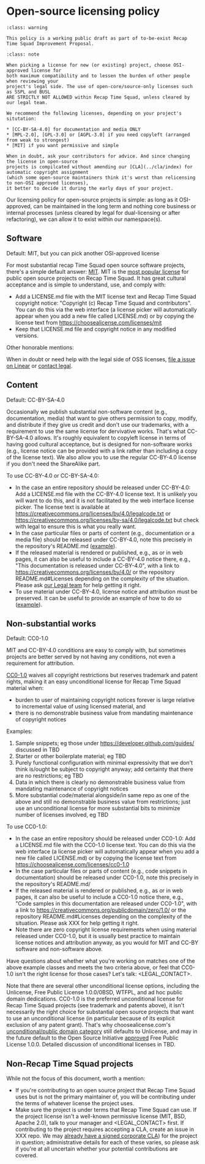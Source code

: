 # Open-source licensing policy

```{admonition} Policy being developed in the public
:class: warning

This policy is a working public draft as part of to-be-exist Recap Time Squad Improvement Proposal.
```

```{admonition} Too Long; Didn't Read
:class: note

When picking a license for new (or existing) project, choose OSI-approved license for
both maximum compatibility and to lessen the burden of other people when reviewing your
project's legal side. The use of open-core/source-only licenses such as SSPL and BUSL
ARE STRICTLY NOT ALLOWED within Recap Time Squad, unless cleared by our legal team.

We recommend the following licenses, depending on your project's situtation:

* [CC-BY-SA-4.0] for documentation and media ONLY
* [MPL-2.0], [GPL-3.0] or [AGPL-3.0] if you need copyleft (arranged from weak to strongest)
* [MIT] if you want permissive and simple

When in doubt, ask your contributors for advice. And since changing the license in open-source
projects is compilcated without amending our [CLA](../cla/index) for automatic copyright assignment
(which some open-source maintainers think it's worst than relicensing to non-OSI approved licenses),
it better to decide it during the early days of your project.
```

[CC-BY-SA-4.0]: https://creativecommons.org/licenses/by-sa/4.0/legalcode
[MPL-2.0]: https://choosealicense.com/licenses/mpl-2.0/
[GPL-3.0]: https://choosealicense.com/licenses/gpl-3.0/
[AGPL-3.0]: https://choosealicense.com/licenses/agpl-3.0/
[MIT]: https://choosealicense.com/licenses/mit

Our licensing policy for open-source projects is simple: as long as it OSI-approved,
can be maintained in the long term and nothing core business or internal processes
(unless cleared by legal for dual-licensing or after refactoring), we can allow it
to exist within our namespace(s).

## Software

Default: MIT, but you can pick another OSI-approved license

For most substantial recap Time Squad open source software projects, there's a
simple default answer: [MIT](https://choosealicense.com/licenses/mit/). MIT is
the [most popular license](https://github.com/blog/1964-open-source-license-usage-on-github-com)
for public open source projects on Recap Time Squad. It has great cultural acceptance and is
simple to understand, use, and comply with:

- Add a LICENSE.md file with the MIT license text and Recap Time Squad copyright notice:
"Copyright (c) Recap Time Squad and contributors". You can do this via the web interface
(a license picker will automatically appear when you add a new file called LICENSE.md) or
by copying the license text from <https://choosealicense.com/licenses/mit>
- Keep that LICENSE.md file and copyright notice in any modified versions.

Other honorable mentions:

When in doubt or need help with the legal side of OSS licenses, [file a issue on Linear][license-review-template] or [contact legal][legal].

[license-review-template]: https://linear.app/recaptime-dev/team/LEGAL/new?template=7823da35-679e-4149-b8ff-84e57eadd5b7
[legal]: https://squad.lorebooks.eu.org/handbook.legal/#contact-details

## Content

Default: CC-BY-SA-4.0

Occasionally we publish substantial non-software content (e.g., documentation, media) that
want to give others permission to copy, modify, and distribute if they give us credit
and don't use our trademarks, with a requirement to use the same license for
dervivative works. That's what CC-BY-SA-4.0 allows. It's roughly equivalent to copyleft
license in terms of having good cultural acceptance, but is designed for non-software
works (e.g., license notice can be provided with a link rather than including a copy of
the license text). We also allow you to use the regular CC-BY-4.0 license if you don't need
the ShareAlike part.

To use CC-BY-4.0 or CC-BY-SA-4.0:

- In the case an entire repository should be released under CC-BY-4.0: Add a
LICENSE.md file with the CC-BY-4.0 license text. It is unlikely you will want to do this,
and it is not facilitated by the web interface license picker. The license text is available at <https://creativecommons.org/licenses/by/4.0/legalcode.txt> or
<https://creativecommons.org/licenses/by-sa/4.0/legalcode.txt> but check with legal to ensure this is what you really want.
- In the case particular files or parts of content (e.g., documentation or a media file) should be released under CC-BY-4.0, note this precisely in the repository's README.md ([example](https://github.com/github/docs/blob/HEAD/README.md#license)).
- If the released material is rendered or published, e.g., as or in web pages, it can also be useful to include a CC-BY-4.0 notice there, e.g., "This documentation is released under CC-BY-4.0", with a link to <https://creativecommons.org/licenses/by/4.0/> or the repository README.md#Licenses depending on the complexity of the situation. Please ask [our Legal team][legal] for help getting it right.
- To use material under CC-BY-4.0, license notice and attribution must be preserved. It can be useful to provide an example of how to do so ([example](XXX)).

## Non-substantial works

Default: CC0-1.0

MIT and CC-BY-4.0 conditions are easy to comply with, but sometimes projects are better
served by not having any conditions, not even a requirement for attribution.

[CC0-1.0](https://choosealicense.com/licenses/cc0-1.0/) waives all copyright restrictions
but reserves trademark and patent rights, making it an easy unconditional license for
Recap Time Squad material when:

- burden to user of maintaining copyright notices forever is large relative to incremental
value of using licensed material, and
- there is no demonstrable business value from mandating maintenance of copyright notices

Examples:

1. Sample snippets; eg those under <https://developer.github.com/guides/> discussed in TBD
2. Starter or other boilerplate material; eg TBD
3. Purely functional configuration with minimal expressivity that we don't think is/ought be subject to copyright anyway; add certainty that there are no restrictions; eg TBD
4. Data in which there is clearly no demonstrable business value from mandating
maintenance of copyright notices
5. More substantial code/material alongside/in same repo as one of the above and still no
demonstrable business value from restrictions; just use an unconditional license for more
substantial bits to minimize number of licenses involved, eg TBD

To use CC0-1.0:

- In the case an entire repository should be released under CC0-1.0: Add a LICENSE.md file with the CC0-1.0 license text. You can do this via the web interface (a license picker will automatically appear when you add a new file called LICENSE.md) or by copying the license text from <https://choosealicense.com/licenses/cc0-1.0>
- In the case particular files or parts of content (e.g., code snippets in documentation) should be released under CC0-1.0, note this precisely in the repository's README.md/
- If the released material is rendered or published, e.g., as or in web pages, it can also be useful to include a CC0-1.0 notice there, e.g., "Code samples in this documentation are released under CC0-1.0", with a link to <https://creativecommons.org/publicdomain/zero/1.0/> or the repository README.md#Licenses depending on the complexity of the situation. Please ask XXX for help getting it right.
- Note there are zero copyright license requirements when using material released under CC0-1.0, but it is usually best practice to maintain license notices and attribution anyway, as you would for MIT and CC-BY software and non-software above.

Have questions about whether what you're working on matches one of the above example classes and meets the two criteria above, or feel that CC0-1.0 isn't the right license for those cases? Let's talk: <LEGAL_CONTACT>.

Note that there are several other unconditional license options, including the Unlicense,
Free Public License 1.0.0/0BSD, WTFPL, and ad hoc public domain dedications. CC0-1.0 is
the preferred unconditional license for Recap Time Squad projects (see trademark and
patents above), it isn't necessarily the right choice for substantial open source projects
that want to use an unconditional license (in particular because of its explicit exclusion
of any patent grant). That's why choosealicense.com's [unconditional/public domain category](https://choosealicense.com/licenses/)
still defaults to Unlicense, and may in the future default to the Open Source Initiative
[approved](https://opensource.org/licenses/FPL-1.0.0) Free Public License 1.0.0. Detailed discussion of unconditional licenses in TBD.

## Non-Recap Time Squad projects

While not the focus of this document, worth a mention:

- If you're contributing to an open source project that Recap Time Squad uses but is not the primary maintainer of, you will be contributing under the terms of whatever license the project uses.
- Make sure the project is under terms that Recap Time Squad can use. If the project
license isn't a well-known permissive license (MIT, BSD, Apache 2.0), talk to your manager
and <LEGAL_CONTACT> first. If contributing to the project requires accepting a CLA, create
an issue in XXX repo. We may [already have a signed corporate CLA][signed-cas]) for the project in
question; administrative details for each of these varies, so please ask if you're at all
uncertain whether your potential contributions are covered.

[signed-cas]: https://landing.recaptime.eu.org/tbd
